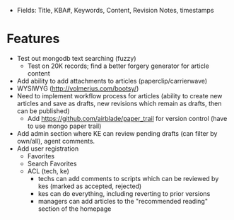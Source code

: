 * Fields: Title, KBA#, Keywords, Content, Revision Notes, timestamps

# Features

* Test out mongodb text searching (fuzzy)
  * Test on 20K records; find a better forgery generator for article content
* Add ability to add attachments to articles (paperclip/carrierwave)
* WYSIWYG (http://volmerius.com/bootsy/)
* Need to implement workflow process for articles (ability to create new articles and save as drafts, new revisions which remain as drafts, then can be published)
  * Add https://github.com/airblade/paper_trail for version control (have to use mongo paper trail)
* Add admin section where KE can review pending drafts (can filter by own/all), agent comments.
* Add user registration
  * Favorites
  * Search Favorites
  * ACL (tech, ke)
    * techs can add comments to scripts which can be reviewed by kes (marked as accepted, rejected)
    * kes can do everything, including reverting to prior versions
    * managers can add articles to the "recommended reading" section of the homepage
